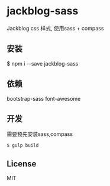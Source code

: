 # jackblog-sass
Jackblog css 样式, 使用sass + compass

## 安装
$ npm i --save jackblog-sass

## 依赖
bootstrap-sass
font-awesome

## 开发
需要预先安装sass,compass  

```
$ gulp build
```

## License
MIT
